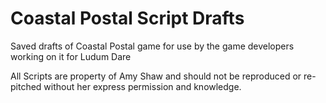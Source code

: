 # Coastal Postal Script Drafts

Saved drafts of Coastal Postal game for use by the game developers working on it for Ludum Dare

All Scripts are property of Amy Shaw and should not be reproduced or re-pitched without her express permission and knowledge.
